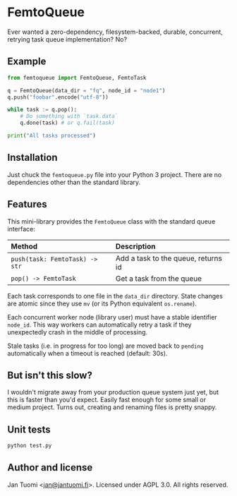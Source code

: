 # FemtoQueue

Ever wanted a zero-dependency, filesystem-backed, durable, concurrent, retrying task queue implementation? No?

## Example

```python
from femtoqueue import FemtoQueue, FemtoTask

q = FemtoQueue(data_dir = "fq", node_id = "node1")
q.push("foobar".encode("utf-8"))

while task := q.pop():
    # Do something with `task.data`
    q.done(task) # or q.fail(task)

print("All tasks processed")
```

## Installation

Just chuck the `femtoqueue.py` file into your Python 3 project. There are no dependencies other than the standard library.

## Features

This mini-library provides the `FemtoQueue` class with the standard queue interface:

| Method                         | Description                         |
| :----------------------------- | :---------------------------------- |
| `push(task: FemtoTask) -> str` | Add a task to the queue, returns id |
| `pop() -> FemtoTask`           | Get a task from the queue           |

Each task corresponds to one file in the `data_dir` directory. State changes are atomic since they use `mv` (or its Python equivalent `os.rename`).

Each concurrent worker node (library user) must have a stable identifier `node_id`. This way workers can automatically retry a task if they unexpectedly crash in the middle of processing.

Stale tasks (i.e. in progress for too long) are moved back to `pending` automatically when a timeout is reached (default: 30s).

## But isn't this slow?

I wouldn't migrate away from your production queue system just yet, but this is faster than you'd expect. Easily fast enough for some small or medium project. Turns out, creating and renaming files is pretty snappy.

## Unit tests

```bash
python test.py
```

## Author and license

Jan Tuomi <<jan@jantuomi.fi>>. Licensed under AGPL 3.0. All rights reserved.
